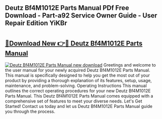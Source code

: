 ## Deutz Bf4M1012E Parts Manual PDf Free Download - Part-a92 Service Owner Guide - User Repair Edition YiKBr

# <h2><a href="http://bc7240.oget.top/?id=Deutz+Bf4M1012E+Parts+Manual">🔗Download New 👉🔴 Deutz Bf4M1012E Parts Manual</a></h2>

[![Deutz Bf4M1012E Parts Manual new download](https://i.imgur.com/5g1atiW.png)](http://bc7240.oget.top/?id=Deutz+Bf4M1012E+Parts+Manual)
Greetings and welcome to the user manual for your newly acquired Deutz Bf4M1012E Parts Manual. This manual is specifically designed to help you get the most out of your product by providing a thorough explanation of its features, setup, usage, maintenance, and problem-solving. Operating Instructions This manual outlines the correct operating procedures for your new Deutz Bf4M1012E Parts Manual. This Deutz Bf4M1012E Parts Manual comes equipped with a comprehensive set of features to meet your diverse needs. Let's Get Started! Contact us today and let us Deutz Bf4M1012E Parts Manual guide you through the process.
